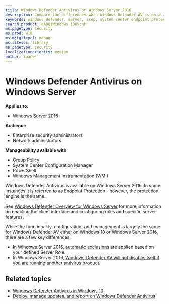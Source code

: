 ```yaml
---
title: Windows Defender Antivirus on Windows Server 2016
description: Compare the differences when Windows Defender AV is on a Windows Server SKU versus a Windows 10 endpoint
keywords: windows defender, server, scep, system center endpoint protection, server 2016, current branch, server 2012
search.product: eADQiWindows 10XVcnh
ms.pagetype: security
ms.prod: w10
ms.mktglfcycl: manage
ms.sitesec: library
ms.pagetype: security
localizationpriority: medium
author: iaanw
---
```



# Windows Defender Antivirus on Windows Server


**Applies to:**

- Windows Server 2016

**Audience**

- Enterprise security administrators
- Network administrators


**Manageability available with**

- Group Policy
- System Center Configuration Manager 
- PowerShell
- Windows Management Instrumentation (WMI)


Windows Defender Antivirus is available on Windows Server 2016. In some instances it is referred to as Endpoint Protection - however, the protection engine is the same.

See [Windows Defender Overview for Windows Server](https://technet.microsoft.com/windows-server-docs/security/windows-defender/windows-defender-overview-windows-server) for more information on enabling the client interface and configuring roles and specific server features.

While the functionality, configuration, and management is largely the same for Windows Defender AV either on Windows 10 or Windows Server 2016, there are a few key differences:

- In Windows Server 2016, [automatic exclusions](configure-server-exclusions-windows-defender-antivirus.md) are applied based on your defined Server Role.
- In Windows Server 2016, [Windows Defender AV will not disable itself if you are running another antivirus product](windows-defender-antivirus-on-windows-server-2016.md#sysreq).


## Related topics

- [Windows Defender Antivirus in Windows 10](windows-defender-antivirus-in-windows-10.md)
- [Deploy, manage updates, and report on Windows Defender Antivirus](deploy-manage-report-windows-defender-antivirus.md)